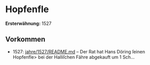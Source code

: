 # Hopfenfle

**Ersterwähnung:** 1527

## Vorkommen
- 1527: [jahre/1527/README.md](../jahre/1527/README.md) – Der Rat hat Hans Döring ſeinen Hopfenfle> bei der
Halliſchen Fähre abgekauft um 1 Sch...
